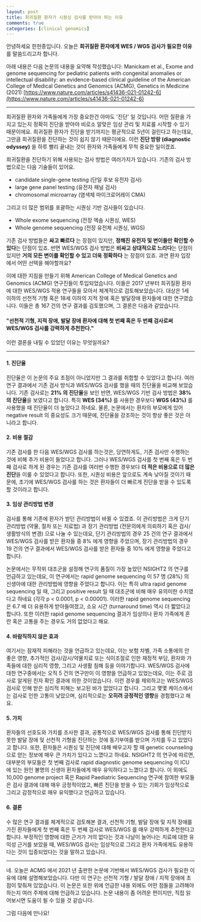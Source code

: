 ```yaml
---
layout: post
title: 희귀질환 환자가 시퀀싱 검사를 받아야 하는 이유
comments: true
categories: [clinical genomics]
---
```


안녕하세요 한헌종입니다.
오늘은 **희귀질환 환자에게 WES / WGS 검사가 필요한 이유**를 말씀드리고자 합니다.

아래 내용은 다음 논문의 내용을 요약해 작성했습니다:
Manickam et al., Exome and genome sequencing for pediatric patients with congenital anomalies or intellectual disability: an evidence-based clinical guideline of the American College of Medical Genetics and Genomics (ACMG), Genetics in Medicine (2021)
[https://www.nature.com/articles/s41436-021-01242-6](https://www.nature.com/articles/s41436-021-01242-6)

---

희귀질환 환자와 가족들에게 가장 중요한건 아마도 '진단' 일 것입니다.
어떤 질환을 가지고 있는지 정확히 진단을 받아야 비로소 알맞은 임상 관리 및 치료를 시작할 수 있기 때문이에요.
희귀질환 환자가 진단을 받기까지는 평균적으로 5년이 걸린다고 하는데요, 그만큼 희귀질환을 진단하는 것이 쉽지 않기 때문이에요.
이런 **진단 방랑 (diagnostic odyssey)** 을 하루 빨리 끝내는 것이 환자와 가족들에게 무척 중요한 일이겠죠.

희귀질환을 진단하기 위해 사용되는 검사 방법은 여러가지가 있습니다.
기존의 검사 방법으로는 다음 기술들이 있어요.
- candidate single-gene testing (단일 후보 유전자 검사)
- large gene panel testing (유전자 패널 검사)
- chromosomal microarray (염색체 마이크로어레이 CMA)

그리고 더 많은 범위를 포괄하는 시퀀싱 기반 검사들이 있습니다.
- Whole exome sequencing (전장 엑솜 시퀀싱, WES)
- Whole genome sequencing (전장 유전체 시퀀싱, WGS)

기존 검사 방법들은 **싸고 빠르다** 는 장점이 있지만, **정해진 유전자 및 변이들만 확인할 수 있다**는 단점이 있죠.
반면 WES/WGS 검사 방법은 **비싸고 상대적으로 느리다**는 단점이 있지만 **거의 모든 변이를 확인할 수 있고 더욱 정확하다** 는 장점이 있죠.
과연 환자 입장에서 어떤 선택을 해야할까요?

이에 대한 지침을 만들기 위해 American College of Medical Genetics and Genomics (ACMG) 연구진들이 투입되었습니다.
이들은 2017 년부터 희귀질환 환자에 대한 WES/WGS 적용 연구들을 모아서 체계적으로 검토해보았습니다.
대상은 1세 이하의 선천적 기형 혹은 18세 이하의 지적 장애 혹은 발달장애 환자들에 대한 연구였습니다.
이들은 총 167 건의 연구 결과를 검토했으며, 그 결론은 다음과 같았습니다.
#### **"선천적 기형, 지적 장애, 발달 장애 환자에 대해 첫 번째 혹은 두 번째 검사로써 WES/WGS 검사를 강력하게 추천한다."**
이런 결론을 내릴 수 있었던 이유는 무엇일까요?

---

#### 1. 진단율
진단율은 이 논문의 주요 초점이 아니었지만 그 결과를 취합할 수 있었다고 합니다.
여러 연구 결과에서 기존 검사 방식과 WES/WGS 검사를 했을 때의 진단율을 비교해 보았습니다.
기존 검사로는 **21% 의 진단율**을 보인 반면,
WES/WGS 기반 검사 방법은 **38% 의 진단율**을 보였다고 합니다.
특히 **WES (34%)** 를 사용한 경우보다 **WGS (43%)** 를 사용했을 때 진단율이 더 높았다고 하네요.
물론, 논문에서는 환자의 부모에게 있어 negative result 의 중요성도 크기 때문에, 진단율을 강조하는 것이 항상 좋은 것은 아니라고 합니다.

#### 2. 비용 절감
기존 검사를 한 다음 WES/WGS 검사를 하는것은, 당연하게도, 기존 검사만 수행하는 것에 비해 추가 비용이 들었다고 합니다.
그러나 WES/WGS 검사를 첫 번째 혹은 두 번째 검사로 하게 된 경우는 기존 검사를 여러번 수행한 경우보다 **더 적은 비용으로 더 많은 진단**을 이룰 수 있었다고 합니다.
또한, 시퀀싱 비용은 앞으로도 계속 낮아질 것이기 때문에, 초기에 WES/WGS 검사를 하는 것은 환자들이 더 빠르게 진단을 받을 수 있도록 할 것이라고 합니다.

#### 3. 임상 관리방법 변경
검사를 통해 기존에 환자가 받던 관리방법이 바뀔 수 있겠죠.
이 관리방법은 크게 단기 관리방법 (약물, 절차 또는 치료법) 과 장기 관리방법 (전문의에게 의뢰하기 혹은 검사/생활방식의 변경) 으로 나눌 수 있는데요,
단기 관리방법의 경우 25 건의 연구 결과에서 WES/WGS 검사를 받은 환자들 중 8% 에게 영향을 주었으며,
장기 관리방법의 경우 19 건의 연구 결과에서 WES/WGS 검사를 받은 환자들 중 10% 에게 영향을 주었다고 합니다.

논문에서는 무작위 대조군을 설정해 연구의 품질이 가장 높았던 NSIGHT2 의 연구를 언급하고 있는데요,
이 연구에서는 rapid genome sequencing 이 57 명 (28%) 의 신생아에 대한 관리방법에 영향을 주었다고 합니다.
이는 특히 ultra rapid genome sequencing 일 때, 그리고 positive result 일 때 대조군에 비해 매우 유의미한 수치였다고 하네요 (각각 p < 0.0001, p < 0.00001).
이러한 rapid genome sequencing 은 6.7 배 더 유용하게 받아들여졌고, 소요 시간 (turnaround time) 역시 더 짧았다고 합니다.
또한 이러한 rapid genome sequencing 결과가 임상의나 환자 가족에게 혼란 혹은 고통을 주는 경우도 거의 없었다고 해요.

#### 4. 바람직하지 않은 효과
여기서는 잠재적 피해라는 것을 언급하고 있는데요, 이는 보험 차별, 가족 소통에의 안 좋은 영향, 추가적인 검사/감시/약물치료 또는 식이조절로 인한 재정적 부담, 환자와 가족들에 대한 심리적 영향, 그리고 사생활 침해 등을 이야기합니다.
WES/WGS 검사에 대한 연구중에서는 오직 5 건의 연구만이 이 영향을 언급하고 있었는데요, 이는 주로 검사로 알게된 친자 확인 결과에 의한 것이었습니다.
이런 경우를 제외하고는 WES/WGS 검사로 인해 받은 심리적 피해는 보고된 바가 없었다고 합니다.
그리고 몇몇 케이스에서는 검사로 인한 고통이 낮았으며, 심리적으로는 **오히려 긍정적인 영향**을 경험했다고 해요.

#### 5. 가치
환자들의 선호도와 가치를 조사한 결과, 공통적으로 WES/WGS 검사를 통해 진단받지 못한 발달 장애 및 선천적 기형을 진단하는 것에 동기부여를 받으며 가치를 두고 있었다고 합니다.
또한, 환자들은 시퀀싱 및 진단에 대해 배우고자 할 때 genetic counseling 으로 얻는 정보에 매우 큰 가치가 있다고 느꼈다고 하네요.
NSIGHT2 의 연구에 따르면, 대부분의 부모들은 첫 번째 검사로 rapid diagnostic genome sequencing 이 ICU 에 있는 원인 불명의 신생아 환자들에게 매우 유익하다고 느꼈다고 합니다.
이 외에도 10,000 genome project 혹은 Rapid Paediatric Sequencing 연구에 참여한 부모들은 검사 결과에 대해 매우 긍정적이었고, 빠른 진단을 받을 수 있는 기회가 임상적으로 그리고 감정적으로 매우 유익했다고 언급하고 있습니다.

#### 6. 결론
수 많은 연구 결과를 체계적으로 검토해본 결과, 선천적 기형, 발달 장애 및 지적 장애를 가진 환자들에게 첫 번째 혹은 두 번째 검사로 WES/WGS 를 매우 강력하게 추천한다고 합니다.
부정적인 영향에 대한 근거가 거의 없다는 것과 나날이 늘어나는 치료에 대한 유익성 근거를 보았을 때, WES/WGS 검사는 임상적으로 그리고 환자 가족에게도 유용하다는 것이 입증되었다는 것을 말하고 있습니다.

---

네. 오늘은 ACMG 에서 2021 년 출판한 논문에 기반해서 WES/WGS 검사가 필요한 이유에 대해 설명해보았습니다.
다만 이 연구는 선천적 기형 / 발달 장애 / 지적 장애에 초점이 맞춰져 있었습니다.
이 논문은 또한 위에 언급한 내용 외에도 어떤 점들을 고려해야 하는지 여러 주제에 대해 언급하고 있습니다.
논문 내용이 좀 어려운 편이지만, 직접 읽어보시면 도움이 될 수 있을 것 같습니다.

그럼 다음에 만나요!